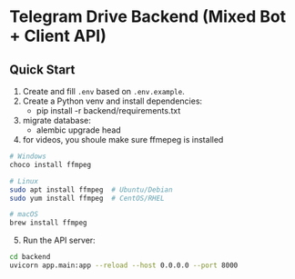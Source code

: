# Telegram Drive Backend (Mixed Bot + Client API)

## Quick Start

1. Create and fill `.env` based on `.env.example`.
2. Create a Python venv and install dependencies:
   - pip install -r backend/requirements.txt
3. migrate database:
   - alembic upgrade head
4. for videos, you shoule make sure ffmepeg is installed
```bash
# Windows
choco install ffmpeg

# Linux
sudo apt install ffmpeg  # Ubuntu/Debian
sudo yum install ffmpeg  # CentOS/RHEL

# macOS
brew install ffmpeg
```
5. Run the API server:
```bash
cd backend
uvicorn app.main:app --reload --host 0.0.0.0 --port 8000
```
